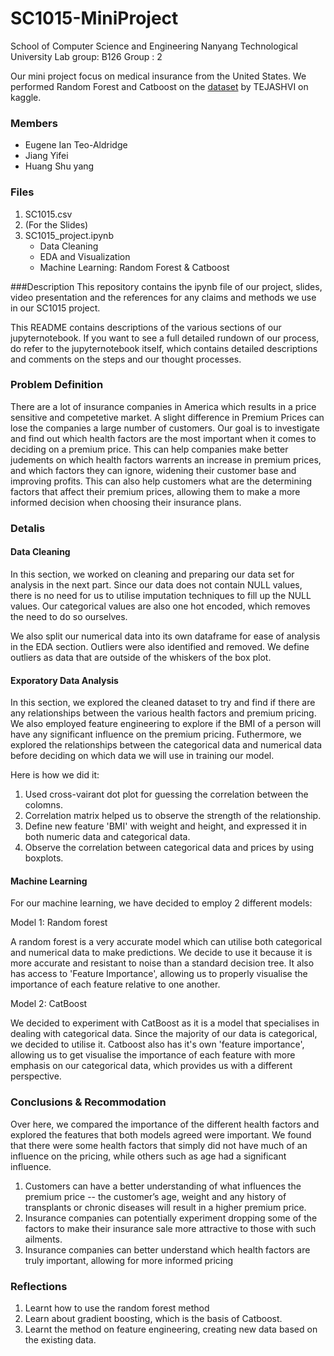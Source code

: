 # SC1015-MiniProject

School of Computer Science and Engineering
Nanyang Technological University
Lab group: B126
Group : 2

Our mini project focus on medical insurance from the United States. We performed Random Forest and Catboost on the [dataset](https://www.kaggle.com/datasets/tejashvi14/medical-insurance-premium-prediction) by TEJASHVI on kaggle.



### Members
- Eugene Ian Teo-Aldridge
- Jiang Yifei
- Huang Shu yang

### Files
1. SC1015.csv  
2. (For the Slides)
3. SC1015_project.ipynb
    - Data Cleaning  
    - EDA and Visualization  
    - Machine Learning: Random Forest & Catboost

###Description
This repository contains the ipynb file of our project, slides, video presentation and the references for any claims and methods we use in our SC1015 project. 

This README contains descriptions of the various sections of our jupyternotebook. If you want to see a full detailed rundown of our process, do refer to the jupyternotebook itself, which contains detailed descriptions and comments on the steps and our thought processes. 



### Problem Definition
There are a lot of insurance companies in America which results in a price sensitive and competetive market. A slight difference in Premium Prices can lose the companies a large number of customers. Our goal is to investigate and find out which health factors are the most important when it comes to deciding on a premium price. This can help companies make better judements on which health factors warrents an increase in premium prices, and which factors they can ignore, widening their customer base and improving profits. This can also help customers what are the determining factors that affect their premium prices, allowing them to make a more informed decision when choosing their insurance plans.

### Detalis
#### Data Cleaning
In this section, we worked on cleaning and preparing our data set for analysis in the next part. Since our data does not contain NULL values, there is no need for us to utilise imputation techniques to fill up the NULL values. Our categorical values are also one hot encoded, which removes the need to do so ourselves. 

We also split our numerical data into its own dataframe for ease of analysis in the EDA section. Outliers were also identified and removed. We define outliers as data that are outside of the whiskers of the box plot.
  

#### Exporatory Data Analysis
In this section, we explored the cleaned dataset to try and find if there are any relationships between the various health factors and premium pricing. We also employed feature engineering to explore if the BMI of a person will have any significant influence on the premium pricing. Futhermore, we explored the relationships between the categorical data and numerical data before deciding on which data we will use in training our model.

Here is how we did it:
  1. Used cross-vairant dot plot for guessing the correlation between the colomns.
  2. Correlation matrix helped us to observe the strength of the relationship.
  3. Define new feature 'BMI' with weight and height, and expressed it in both numeric data and categorical data. 
  4. Observe the correlation between categorical data and prices by using boxplots.  




#### Machine Learning
For our machine learning, we have decided to employ 2 different models:

Model 1: Random forest

A random forest is a very accurate model which can utilise both categorical and numerical data to make predictions. We decide to use it because it is more accurate and resistant to noise than a standard decision tree. It also has access to 'Feature Importance', allowing us to properly visualise the importance of each feature relative to one another.

Model 2: CatBoost

We decided to experiment with CatBoost as it is a model that specialises in dealing with categorical data. Since the majority of our data is categorical, we decided to utilise it. Catboost also has it's own 'feature importance', allowing us to get visualise the importance of each feature with more emphasis on our categorical data, which provides us with a different perspective.
   
   
### Conclusions & Recommodation
Over here, we compared the importance of the different health factors and explored the features that both models agreed were important. We found that there were some health factors that simply did not have much of an influence on the pricing, while others such as age had a significant influence. 

  1.  Customers can have a better understanding of what influences the premium price -- the customer’s age, weight and any history of transplants or chronic diseases will result in a higher premium price.
  2. Insurance companies can potentially experiment dropping some of the factors to make their insurance sale more attractive to those with such ailments.
  3. Insurance companies can better understand which health factors are truly important, allowing for more informed pricing

 
 
 
### Reflections
  1. Learnt how to use the random forest method 
  2. Learn about gradient boosting, which is the basis of Catboost.
  3. Learnt the method on feature engineering, creating new data based on the existing data.



